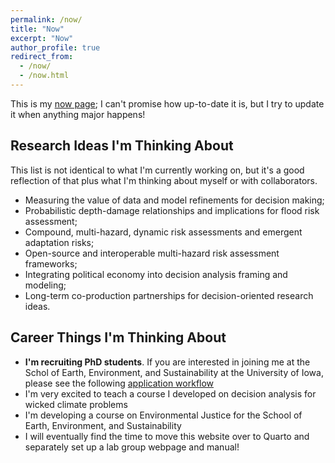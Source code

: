 ```yaml
---
permalink: /now/
title: "Now"
excerpt: "Now"
author_profile: true
redirect_from:
  - /now/
  - /now.html
---
```


This is my [now page](https://nownownow.com/about); I can't promise how up-to-date it is, but I try to update it when anything major happens!

## Research Ideas I'm Thinking About

This list is not identical to what I'm currently working on, but it's a good reflection of that plus what I'm thinking about myself or with collaborators.

- Measuring the value of data and model refinements for decision making;
- Probabilistic depth-damage relationships and implications for flood risk assessment;
- Compound, multi-hazard, dynamic risk assessments and emergent adaptation risks;
- Open-source and interoperable multi-hazard risk assessment frameworks;
- Integrating political economy into decision analysis framing and modeling; 
- Long-term co-production partnerships for decision-oriented research ideas.

## Career Things I'm Thinking About
- **I'm recruiting PhD students**. If you are interested in joining me at the Schol of Earth, Environment, and Sustainability at the University of Iowa, please see the following [application workflow](https://abpoll.github.io/join)
- I'm very excited to teach a course I developed on decision analysis for wicked climate problems
- I'm developing a course on Environmental Justice for the School of Earth, Environment, and Sustainability 
- I will eventually find the time to move this website over to Quarto and separately set up a lab group webpage and manual!
